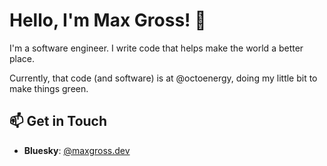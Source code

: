# Hello, I'm Max Gross! 👋

I'm a software engineer. I write code that helps make the world a better place.

Currently, that code (and software) is at @octoenergy, doing my little bit to make things green.

## 📫 Get in Touch

- **Bluesky**: [@maxgross.dev](https://bsky.app/profile/maxgross.dev)
